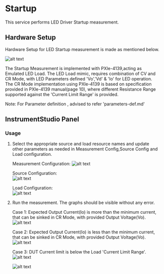 # Startup
This service performs LED Driver Startup measurement.

## Hardware Setup

   Hardware Setup for LED Startup measurement is made as mentioned below. 
   
   ![alt text](https://github.com/NI-Measurement-Plug-Ins/pmic-labview/blob/users/bkumarng-NI/LED_Startup_Documentation/docs/measurements/meas-images/LED_Driver/LED_Startup_HWSetup.png)
   
   The Startup Measurement is implemented with PXIe-4139,acting as Emulated LED Load. The LED Load mimic, requires combination of CV and CR Mode, with LED Parameters defined 'Vo','Vd' & 'Io' for LED operation. The CR Mode implementation using PXIe-4139 is based on specification provided in PXIe-4139 manual(page 10), where different Resistance Range supported against the 'Current Limit Range' is provided.

   Note: For Parameter definition , advised to refer 'parameters-def.md'   

## InstrumentStudio Panel

### Usage

1. Select the appropriate source and load resource names and update other parameters as needed in Measurement Config,Source Config and Load configuration.

   Measurement Configuration:
   ![alt text](https://github.com/NI-Measurement-Plug-Ins/pmic-labview/blob/users/bkumarng-NI/LED_Startup_Documentation/docs/measurements/meas-images/LED_Driver/LED_Startup_MeasConfig.png)

   Source Configuration:   
   ![alt text](https://github.com/NI-Measurement-Plug-Ins/pmic-labview/blob/users/bkumarng-NI/LED_Startup_Documentation/docs/measurements/meas-images/LED_Driver/LED_Startup_SourceConfig.png)

   Load Configuration:   
   ![alt text](https://github.com/NI-Measurement-Plug-Ins/pmic-labview/blob/users/bkumarng-NI/LED_Startup_Documentation/docs/measurements/meas-images/LED_Driver/LED_Startup_LoadConfig.png)
    

2. Run the measurement. The graphs should be visible without any error.

   Case 1: Expected Output Current(Io) is more than the minimum current, that can be sinked in CR Mode, with provided Output Voltage(Vo). 
   ![alt text](https://github.com/NI-Measurement-Plug-Ins/pmic-labview/blob/users/bkumarng-NI/LED_Startup_Documentation/docs/measurements/meas-images/LED_Driver/LED_Startup_Io_gt_Imin.png)

   Case 2: Expected Output Current(Io) is less than the minimum current, that can be sinked in CR Mode, with provided Output Voltage(Vo). 
   ![alt text](https://github.com/NI-Measurement-Plug-Ins/pmic-labview/blob/users/bkumarng-NI/LED_Startup_Documentation/docs/measurements/meas-images/LED_Driver/LED_Startup_Io_lt_Imin.png)
   
   Case 3: DUT Current limit is below the Load 'Current Limit Range'. 
   ![alt text](https://github.com/NI-Measurement-Plug-Ins/pmic-labview/blob/users/bkumarng-NI/LED_Startup_Documentation/docs/measurements/meas-images/LED_Driver/LED_Startup_Io_upto_%20I_DUT.png)
      
   ![alt text](https://github.com/NI-Measurement-Plug-Ins/pmic-labview/blob/users/bkumarng-NI/LED_Startup_Documentation/docs/measurements/meas-images/LED_Driver/LED_Startup_Io_upto_%20I_DUT2.png)
   

